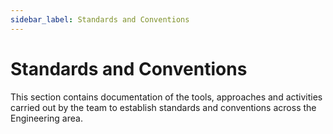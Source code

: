 ```yaml
---
sidebar_label: Standards and Conventions
---
```


# Standards and Conventions

This section contains documentation of the tools, approaches and activities carried out by the team to establish standards and conventions across the Engineering area.
